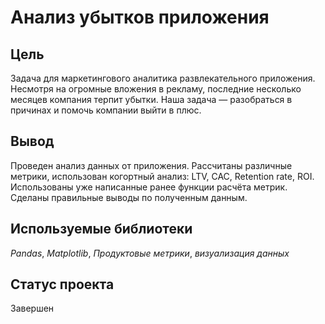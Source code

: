 # Анализ убытков приложения

## Цель

Задача для маркетингового аналитика развлекательного приложения. 
Несмотря на огромные вложения в рекламу, последние несколько месяцев компания терпит убытки.
Наша задача — разобраться в причинах и помочь компании выйти в плюс.

## Вывод

Проведен анализ данных от приложения.
Рассчитаны различные метрики, использован когортный анализ:
LTV, CAC, Retention rate, ROI. Использованы уже написанные ранее функции расчёта метрик. Сделаны правильные выводы по полученным данным.

## Используемые библиотеки

 *Pandas*, *Matplotlib*, *Продуктовые метрики*, *визуализация данных*

## Статус проекта

Завершен
